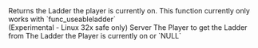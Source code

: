 <function name="GetLadder" parent="HolyLib" type="libraryfunc">
	<description>
		Returns the Ladder the player is currently on.
		<note>
			This function currently only works with `func_useableladder`<br>
			(Experimental - Linux 32x safe only)
		</note>
		<added version="0.7"></added>
	</description>
	<realm>Server</realm>
	<args>
		<arg name="ply" type="Player">The Player to get the Ladder from</arg>
	</args>
	<rets>
		<ret name="ladder" type="Entity">The Ladder the Player is currently on or `NULL`</ret>
	</rets>
</function>